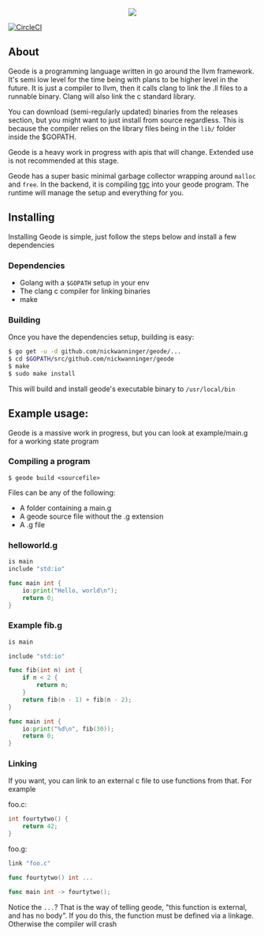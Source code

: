 <div style="text-align:center"><img src="https://s3-us-west-2.amazonaws.com/nickwanninger/geode/masthead.png"/></div>

[![CircleCI](https://circleci.com/gh/nickwanninger/geode/tree/master.svg?style=svg)](https://circleci.com/gh/nickwanninger/geode/tree/master)

## About

Geode is a programming language written in go around the llvm framework.
It's semi low level for the time being with plans to be higher level in
the future. It is just a compiler to llvm, then it calls clang to link the
.ll files to a runnable binary. Clang will also link the c standard library.

You can download (semi-regularly updated) binaries from the releases section,
but you might want to just install from source regardless. This is because
the compiler relies on the library files being in the `lib/` folder inside
the $GOPATH.

Geode is a heavy work in progress with apis that will change. Extended use is
not recommended at this stage.

Geode has a super basic minimal garbage collector wrapping around `malloc` and `free`.
In the backend, it is compiling [tgc](https://github.com/orangeduck/tgc) into your geode program.
The runtime will manage the setup and everything for you.

## Installing

Installing Geode is simple, just follow the steps below and install a few dependencies

### Dependencies

- Golang with a `$GOPATH` setup in your env
- The clang c compiler for linking binaries
- make

### Building

Once you have the dependencies setup, building is easy:

```bash
$ go get -u -d github.com/nickwanninger/geode/...
$ cd $GOPATH/src/github.com/nickwanninger/geode
$ make
$ sudo make install
```

This will build and install geode's executable binary to `/usr/local/bin`

## Example usage:

Geode is a massive work in progress, but you can look at example/main.g for a working state program

### Compiling a program

```
$ geode build <sourcefile>
```

Files can be any of the following:

- A folder containing a main.g
- A geode source file without the .g extension
- A .g file

### helloworld.g

```go
is main
include "std:io"

func main int {
	io:print("Hello, world\n");
	return 0;
}
```

### Example fib.g

```go
is main

include "std:io"

func fib(int n) int {
	if n < 2 {
		return n;
	}
	return fib(n - 1) + fib(n - 2);
}

func main int {
	io:print("%d\n", fib(30));
	return 0;
}
```

### Linking

If you want, you can link to an external c file to use functions from that. For example

foo.c:

```c
int fourtytwo() {
	return 42;
}
```

foo.g:

```go
link "foo.c"

func fourtytwo() int ...

func main int -> fourtytwo();
```

Notice the `...`? That is the way of telling geode, "this function is external, and has
no body". If you do this, the function must be defined via a linkage. Otherwise the compiler
will crash

